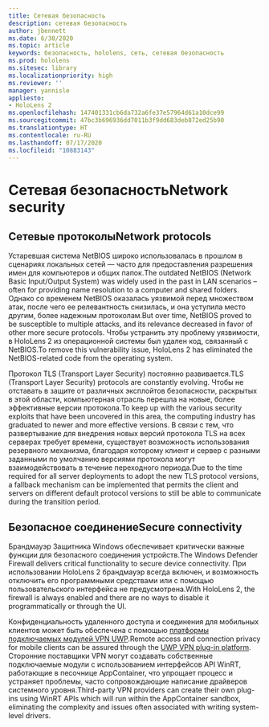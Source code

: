 ```yaml
---
title: Сетевая безопасность
description: сетевая безопасность
author: jbennett
ms.date: 6/30/2020
ms.topic: article
keywords: безопасность, hololens, сеть, сетевая безопасность
ms.prod: hololens
ms.sitesec: library
ms.localizationpriority: high
ms.reviewer: ''
manager: yannisle
appliesto:
- HoloLens 2
ms.openlocfilehash: 147401331cb6da732a6fe37e57964d61a10dce99
ms.sourcegitcommit: 47bc3b696936dd7011b3f9dd683deb872ed25b90
ms.translationtype: HT
ms.contentlocale: ru-RU
ms.lasthandoff: 07/17/2020
ms.locfileid: "10883143"
---
```

# <span data-ttu-id="75fd6-104">Сетевая безопасность</span><span class="sxs-lookup"><span data-stu-id="75fd6-104">Network security</span></span>

## <span data-ttu-id="75fd6-105">Сетевые протоколы</span><span class="sxs-lookup"><span data-stu-id="75fd6-105">Network protocols</span></span>

<span data-ttu-id="75fd6-106">Устаревшая система NetBIOS широко использовалась в прошлом в сценариях локальных сетей — часто для предоставления разрешения имен для компьютеров и общих папок.</span><span class="sxs-lookup"><span data-stu-id="75fd6-106">The outdated NetBIOS (Network Basic Input/Output System) was widely used in the past in LAN scenarios – often for providing name resolution to a computer and shared folders.</span></span> <span data-ttu-id="75fd6-107">Однако со временем NetBIOS оказалась уязвимой перед множеством атак, после чего ее релевантность снизилась, и она уступила место другим, более надежным протоколам.</span><span class="sxs-lookup"><span data-stu-id="75fd6-107">But over time, NetBIOS proved to be susceptible to multiple attacks, and its relevance decreased in favor of other more secure protocols.</span></span> <span data-ttu-id="75fd6-108">Чтобы устранить эту проблему уязвимости, в HoloLens 2 из операционной системы был удален код, связанный с NetBIOS.</span><span class="sxs-lookup"><span data-stu-id="75fd6-108">To remove this vulnerability issue, HoloLens 2 has eliminated the NetBIOS-related code from the operating system.</span></span>

<span data-ttu-id="75fd6-109">Протокол TLS (Transport Layer Security) постоянно развивается.</span><span class="sxs-lookup"><span data-stu-id="75fd6-109">TLS (Transport Layer Security) protocols are constantly evolving.</span></span> <span data-ttu-id="75fd6-110">Чтобы не отставать в защите от различных эксплойтов безопасности, раскрытых в этой области, компьютерная отрасль перешла на новые, более эффективные версии протокола.</span><span class="sxs-lookup"><span data-stu-id="75fd6-110">To keep up with the various security exploits that have been uncovered in this area, the computing industry has graduated to newer and more effective versions.</span></span> <span data-ttu-id="75fd6-111">В связи с тем, что развертывание для внедрения новых версий протокола TLS на всех серверах требует времени, существует возможность использования резервного механизма, благодаря которому клиент и сервер с разными заданными по умолчанию версиями протокола могут взаимодействовать в течение переходного периода.</span><span class="sxs-lookup"><span data-stu-id="75fd6-111">Due to the time required for all server deployments to adopt the new TLS protocol versions, a fallback mechanism can be implemented that permits the client and servers on different default protocol versions to still be able to communicate during the transition period.</span></span>

## <span data-ttu-id="75fd6-112">Безопасное соединение</span><span class="sxs-lookup"><span data-stu-id="75fd6-112">Secure connectivity</span></span> 

<span data-ttu-id="75fd6-113">Брандмауэр Защитника Windows обеспечивает критически важные функции для безопасного соединения устройств.</span><span class="sxs-lookup"><span data-stu-id="75fd6-113">The Windows Defender Firewall delivers critical functionality to secure device connectivity.</span></span> <span data-ttu-id="75fd6-114">При использовании HoloLens 2 брандмауэр всегда включен, и возможность отключить его программными средствами или с помощью пользовательского интерфейса не предусмотрена.</span><span class="sxs-lookup"><span data-stu-id="75fd6-114">With HoloLens 2, the firewall is always enabled and there are no ways to disable it programmatically or through the UI.</span></span>

<span data-ttu-id="75fd6-115">Конфиденциальность удаленного доступа и соединения для мобильных клиентов может быть обеспечена с помощью [платформы подключаемых модулей VPN UWP](https://docs.microsoft.com/uwp/api/Windows.Networking.Vpn?view=winrt-19041).</span><span class="sxs-lookup"><span data-stu-id="75fd6-115">Remote access and connection privacy for mobile clients can be assured through the [UWP VPN plug-in platform](https://docs.microsoft.com/uwp/api/Windows.Networking.Vpn?view=winrt-19041).</span></span> <span data-ttu-id="75fd6-116">Сторонние поставщики VPN могут создавать собственные подключаемые модули с использованием интерфейсов API WinRT, работающие в песочнице AppContainer, что упрощает процесс и устраняет проблемы, часто сопровождающие написание драйверов системного уровня.</span><span class="sxs-lookup"><span data-stu-id="75fd6-116">Third-party VPN providers can create their own plug-ins using WinRT APIs which will run within the AppContainer sandbox, eliminating the complexity and issues often associated with writing system-level drivers.</span></span>
